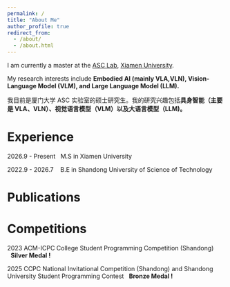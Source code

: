 ```yaml
---
permalink: /
title: "About Me"
author_profile: true
redirect_from: 
  - /about/
  - /about.html
---
```


I am currently a master at the [ASC Lab](https://asc.xmu.edu.cn/), [Xiamen University](https://www.xmu.edu.cn/). 

My research interests include **Embodied AI (mainly VLA,VLN), Vision-Language Model (VLM), and Large Language Model (LLM).**

我目前是厦门大学 ASC 实验室的硕士研究生。我的研究兴趣包括**具身智能（主要是 VLA、VLN）、视觉语言模型（VLM）以及大语言模型（LLM)。**

Experience
======
2026.9 - Present&nbsp;&nbsp;&nbsp;M.S in Xiamen University

2022.9 - 2026.7 &nbsp;&nbsp;&nbsp;B.E in Shandong University of Science of Technology
 
Publications
======

Competitions
======
2023 ACM-ICPC College Student Programming Competition (Shandong) &nbsp;&nbsp;**Silver Medal !**

2025 CCPC National Invitational Competition (Shandong) and Shandong University Student Programming Contest &nbsp;&nbsp;**Bronze Medal !**
